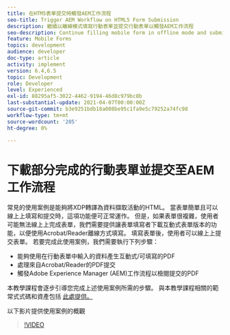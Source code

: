 ```yaml
---
title: 在HTM5表單提交時觸發AEM工作流程
seo-title: Trigger AEM Workflow on HTML5 Form Submission
description: 繼續以離線模式填寫行動表單並提交行動表單以觸發AEM工作流程
seo-description: Continue filling mobile form in offline mode and submit mobile form to trigger AEM workflow
feature: Mobile Forms
topics: development
audience: developer
doc-type: article
activity: implement
version: 6.4,6.5
topic: Development
role: Developer
level: Experienced
exl-id: 88295af5-3022-4462-9194-46d8c979bc8b
last-substantial-update: 2021-04-07T00:00:00Z
source-git-commit: b3e9251bdb18a008be95c1fa9e5c79252a74fc98
workflow-type: tm+mt
source-wordcount: '205'
ht-degree: 0%

---
```


# 下載部分完成的行動表單並提交至AEM工作流程

常見的使用案例是能夠將XDP轉譯為資料擷取活動的HTML。 當表單簡單且可以線上上填寫和提交時，這項功能便可正常運作。 但是，如果表單很複雜，使用者可能無法線上上完成表單，我們需要提供讓表單填寫者下載互動式表單版本的功能，以便使用Acrobat/Reader離線方式填寫。 填寫表單後，使用者可以線上上提交表單。
若要完成此使用案例，我們需要執行下列步驟：

* 能夠使用在行動表單中輸入的資料產生互動式/可填寫的PDF
* 處理來自Acrobat/Reader的PDF提交
* 觸發Adobe Experience Manager (AEM)工作流程以檢閱提交的PDF

本教學課程會逐步引導您完成上述使用案例所需的步驟。 與本教學課程相關的範常式式碼和資產包括 [此處提供。](part-four.md)

以下影片提供使用案例的概觀

>[!VIDEO](https://video.tv.adobe.com/v/29677?quality=12&learn=on)
